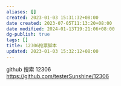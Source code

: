 ```yaml
---
aliases: []
created: 2023-01-03 15:31:32+08:00
date created: 2023-07-05T11:13:20+08:00
date modified: 2024-01-13T19:21:06+08:00
dg-publish: true
tags: []
title: 12306抢票脚本
updated: 2023-01-03 15:32:12+08:00
---
```


github 搜索 12306  
<https://github.com/testerSunshine/12306>